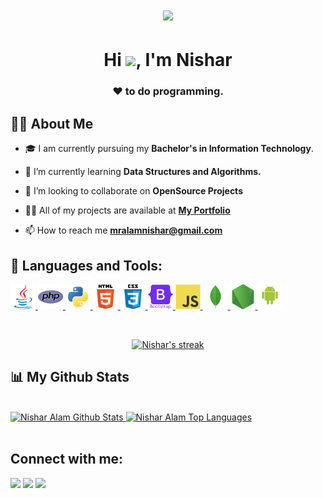 
<h1 align="center"><img src="https://tenor.com/view/coding-gif-18657810.gif" width="60%" > </h1>
<!--  https://tenor.com/view/coding-gif-18657810 -->
<!-- https://tenor.com/view/coding-gif-24297652 -->
<!-- https://tenor.com/view/xero-code-code-xer0-code_xer0-code-xero-gif-24040429 -->
<h1 align="center">Hi <img src="https://raw.githubusercontent.com/MartinHeinz/MartinHeinz/master/wave.gif" width="30px">, I'm Nishar</h1>
<h3 align="center">❤️ to do programming.</h3>


## 🙋‍♂️ About Me

- 🎓 I am currently pursuing my **Bachelor's in Information Technology**.

- 🌱 I’m currently learning **Data Structures and Algorithms.**

- 👯 I’m looking to collaborate on **OpenSource Projects**

- 👨‍💻 All of my projects are available at **[My Portfolio](https://nishar6264.github.io/Nishar-Portfolio/)**

- 📫 How to reach me **mralamnishar@gmail.com**

<!-- - ⚡ Fun fact **I play game very often.** -->

## 🚀 Languages and Tools:

<p align="left">
    <a href="https://www.java.com" target="_blank" rel="noreferrer"> <img src="https://raw.githubusercontent.com/devicons/devicon/master/icons/java/java-original.svg" alt="java" width="40" height="40"/> </a></a>
     <a href="https://www.php.com" target="_blank" rel="noreferrer"> <img src="https://raw.githubusercontent.com/devicons/devicon/master/icons/php/php-original.svg" alt="php" width="40" height="40"/> </a>
    <a href="https://www.w3schools.com/cpp/" target="_blank" rel="noreferrer">  </a><a href="https://www.python.org" target="_blank" rel="noreferrer"> <img src="https://raw.githubusercontent.com/devicons/devicon/master/icons/python/python-original.svg" alt="python" width="40" height="40"/> </a> </a> 
    <a href="https://www.w3.org/html/" target="_blank" rel="noreferrer"> <img src="https://raw.githubusercontent.com/devicons/devicon/master/icons/html5/html5-original-wordmark.svg" alt="html5" width="40" height="40"/> </a> 
    <a href="https://www.w3schools.com/css/" target="_blank" rel="noreferrer"> <img src="https://raw.githubusercontent.com/devicons/devicon/master/icons/css3/css3-original-wordmark.svg" alt="css3" width="40" height="40"/> </a>   <a href="https://getbootstrap.com" target="_blank" rel="noreferrer"> <img src="https://raw.githubusercontent.com/devicons/devicon/master/icons/bootstrap/bootstrap-plain-wordmark.svg" alt="bootstrap" width="40" height="40"/> </a> 
<a href="https://www.javascript.com/" target="_blank" rel="noreferrer"> <img src="https://raw.githubusercontent.com/devicons/devicon/master/icons/javascript/javascript-original.svg" alt="c" width="40" height="40"/> </a>    
<a href="https://www.mongodb.com/" target="_blank" rel="noreferrer"> <img src="https://raw.githubusercontent.com/devicons/devicon/master/icons/mongodb/mongodb-original.svg" alt="c" width="40" height="40"/> </a>
<a href="https://www.nodejs.com/" target="_blank" rel="noreferrer"> <img src="https://raw.githubusercontent.com/devicons/devicon/master/icons/nodejs/nodejs-original.svg" alt="c" width="40" height="40"/> </a>
<a href="https://developer.android.com" target="_blank" rel="noreferrer"> <img src="https://raw.githubusercontent.com/devicons/devicon/master/icons/android/android-original-wordmark.svg" alt="android" width="40" height="40"/>
    </p>

<br/>

<p align="center">
    <a href="https://github.com/Nishar6264/github-readme-streak-stats">
        <img title="🔥 Get streak stats for your profile at git.io/streak-stats" alt="Nishar's streak" src="https://github-readme-streak-stats.herokuapp.com/?user=Nishar6264&theme=black-ice&hide_border=true&stroke=0000&background=060A0CD0"/>
    </a>
</p>

## 📊 My Github Stats

  <br/>
  <a href =""> <img height = "185rem" alt="Nishar Alam Github Stats" src="https://github-readme-stats.vercel.app/api?username=Nishar6264&show_icons=true&coun_private=true&theme=react&hide_border=true&bg_color=0D1117" /> </a>
  <a href =""><img height = "185rem" alt="Nishar Alam Top Languages" src="https://github-readme-stats.vercel.app/api/top-langs/?username=Nishar6264&langs_count=8&count_private=true&layout=compact&theme=react&hide_border=true&bg_color=0D1117" /></a>
  <br/>


<br/>

<!-- <a href="https://github.com/Nishar6264/github-readme-activity-graph"><img alt="Nishar Alam Activity Graph" src="https://activity-graph.herokuapp.com/graph?username=Nishar6264&bg_color=0D1117&color=5BCDEC&line=5BCDEC&point=FFFFFF&hide_border=true" /></a> -->

## Connect with me:
<p align="left">

<a href = "https://www.linkedin.com/in/nishar-alam-bab812211/"><img src="https://img.icons8.com/fluent/48/000000/linkedin.png"/></a>
<a href = "https://www.instagram.com/im_nisharalam/"><img src="https://img.icons8.com/fluent/48/000000/instagram-new.png"/></a>
<a href = "https://www.facebook.com/nishar.alam.7186"><img src="https://img.icons8.com/fluent/48/000000/facebook.png"/></a>
